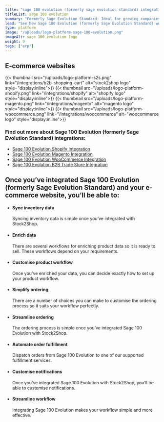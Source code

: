 ```yaml
---
title: "sage 100 evolution (formerly sage evolution standard) integration"
titleList: sage 100 evolution
summary: "Formerly Sage Evolution Standard: Ideal for growing companies to manage products, orders, customers, finances and operations."
lead: "See how Sage 100 Evolution (formerly Sage Evolution Standard) works with your applications."
type: platform
image: "/uploads/logo-platform-sage-100-evolution.png"
imageAlt: sage 100 evolution logo
weight: 9
tags: ["erp"]
---
```


## E-commerce websites

{{< thumbnail src="/uploads/logo-platform-s2s.png" link="/integrations/b2b-shopping-cart" alt="stock2shop logo" style="display:inline">}}
{{< thumbnail src="/uploads/logo-platform-shopify.png" link="/integrations/shopify" alt="shopify logo" style="display:inline">}}
{{< thumbnail src="/uploads/logo-platform-magento.png" link="/integrations/magento" alt="magento logo" style="display:inline">}}
{{< thumbnail src="/uploads/logo-platform-woocommerce.png" link="/integrations/woocommerce" alt="woocommerce logo" style="display:inline">}}

### Find out more about Sage 100 Evolution (formerly Sage Evolution Standard) integrations:

- [Sage 100 Evolution Shopify Integration](/integrations/sage-evolution-shopify/ "Sage 100 Evolution (formerly Sage Evolution Standard) Shopify Integration")
- [Sage 100 Evolution Magento Integration](/integrations/sage-evolution-magento/ "Sage 100 Evolution (formerly Sage Evolution Standard) Magento Integration")
- [Sage 100 Evolution WooCommerce Integration](/integrations/sage-evolution-woocommerce/ "Sage 100 Evolution (formerly Sage Evolution Standard) WooCommerce Integration")
- [Sage 100 Evolution B2B Trade Store Integration](/integrations/sage-pastel-partner-b2b-trade-store/ "Sage 100 Evolution (formerly Sage Evolution Standard) B2B Trade Store Integration")

## Once you’ve integrated Sage 100 Evolution (formerly Sage Evolution Standard) and your e-commerce website, you’ll be able to:

*   #### Sync inventory data
    
    Syncing inventory data is simple once you’ve integrated with Stock2Shop.
*   #### Enrich data
    
    There are several workflows for enriching product data so it is ready to sell. These workflows depend on your requirements.
*   #### Customise product workflow
    
    Once you’ve enriched your data, you can decide exactly how to set up your product workflow.
*   #### Simplify ordering
    
    There are a number of choices you can make to customise the ordering process so it suits your workflow perfectly.
*   #### Streamline ordering
    
    The ordering process is simple once you’ve integrated Sage 100 Evolution with Stock2Shop.
*   #### Automate order fulfillment
    
    Dispatch orders from Sage 100 Evolution to one of our supported fulfillment services.
*   #### Customise notifications
    
    Once you’ve integrated Sage 100 Evolution with Stock2Shop, you’ll be able to customise notifications.
*   #### Streamline workflow
    
    Integrating Sage 100 Evolution makes your workflow simple and more effective.